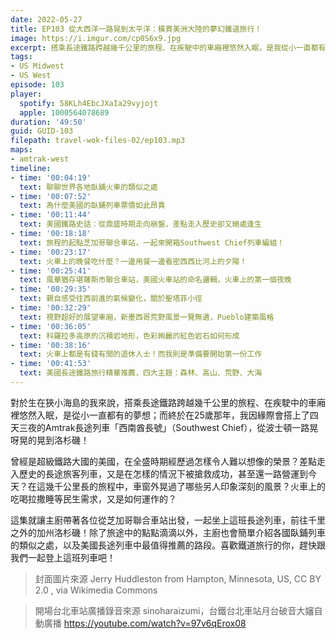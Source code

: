 ```yaml
---
date: 2022-05-27
title: EP103 從大西洋一路晃到太平洋：橫貫美洲大陸的夢幻鐵道旅行！
image: https://i.imgur.com/cp0S6x9.jpg
excerpt: 搭乘長途鐵路跨越幾千公里的旅程、在疾駛中的車廂裡悠然入眠，是我從小一直都有的夢想。這集邀請各位和我一起搭上橫跨美洲大陸的長途列車「西南酋長號」（Southwest Chief），一起品味路上那些令人印象深刻的風景，並且和形形色色的旅人相會！
tags:
- US Midwest
- US West
episode: 103
player:
  spotify: 58KLh4EbcJXaIa29vyjojt
  apple: 1000564078689
duration: '49:50'
guid: GUID-103
filepath: travel-wok-files-02/ep103.mp3
maps:
- amtrak-west
timeline:
- time: '00:04:19'
  text: 聊聊世界各地臥舖火車的類似之處
- time: '00:07:52'
  text: 為什麼美國的臥鋪列車票價如此昂貴
- time: '00:11:44'
  text: 美國鐵路史話：從鼎盛時期走向崩盤，差點走入歷史卻又絕處逢生
- time: '00:18:18'
  text: 旅程的起點芝加哥聯合車站，一起來開箱Southwest Chief列車編組！
- time: '00:23:17'
  text: 火車上的晚餐吃什麼？一邊用餐一邊看密西西比河上的夕陽！
- time: '00:25:41'
  text: 風華猶存堪薩斯市聯合車站，美國火車站的命名邏輯，火車上的第一個夜晚
- time: '00:29:35'
  text: 親自感受往西前進的氣候變化，關於聖塔菲小徑
- time: '00:32:29'
  text: 視野超好的展望車廂，新墨西哥荒野風景一覽無遺，Pueblo建築風格
- time: '00:36:05'
  text: 科羅拉多高原的沉積岩地形，色彩絢麗的紅色岩石如何形成
- time: '00:38:16'
  text: 火車上都是有錢有閒的退休人士！而我則是準備要開始第一份工作
- time: '00:41:53'
  text: 美國長途鐵路旅行精華推薦，四大主題：森林、高山、荒野、大海
---
```

對於生在狹小海島的我來說，搭乘長途鐵路跨越幾千公里的旅程、在疾駛中的車廂裡悠然入眠，是從小一直都有的夢想；而終於在25歲那年，我因緣際會搭上了四天三夜的Amtrak長途列車「西南酋長號」（Southwest Chief），從波士頓一路晃呀晃的晃到洛杉磯！

曾經是超級鐵路大國的美國，在全盛時期經歷過怎樣令人難以想像的榮景？差點走入歷史的長途旅客列車，又是在怎樣的情況下被搶救成功，甚至還一路營運到今天？在這幾千公里長的旅程中，車窗外晃過了哪些另人印象深刻的風景？火車上的吃喝拉撒睡等民生需求，又是如何運作的？

這集就讓主廚帶著各位從芝加哥聯合車站出發，一起坐上這班長途列車，前往千里之外的加州洛杉磯！除了旅途中的點點滴滴以外，主廚也會簡單介紹各國臥鋪列車的類似之處，以及美國長途列車中最值得推薦的路段。喜歡鐵道旅行的你，趕快跟我們一起登上這班列車吧！

> 封面圖片來源 Jerry Huddleston from Hampton, Minnesota, US, CC BY 2.0 , via Wikimedia Commons

> 開場台北車站廣播錄音來源 sinoharaizumi，台鐵台北車站月台破音大嬸自動廣播 https://youtube.com/watch?v=97v6qErox08
